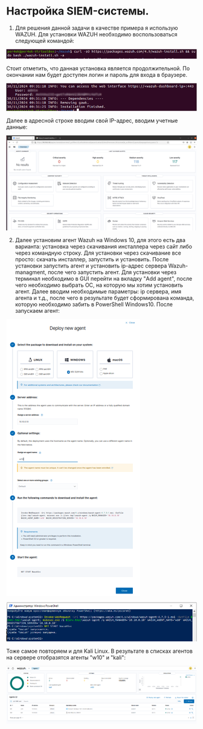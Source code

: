 # Настройка SIEM-системы.
  
1) Для решения данной задачи в качестве примера я использую WAZUH. Для установки WAZUH необходимо воспользоваться следующей командой:

![install](images/install.png)  

Стоит отметить, что данная установка является продолжительной. По окончании нам будет доступен логин и пароль для входа в браузере.  
  
![install](images/finish.png)  

Далее в адресной строке вводим свой IP-адрес, вводим учетные данные: 

![web](images/web.png)  

2) Далее установим агент Wazuh на Windows 10, для этого есть два варианта: установка через скачивания инсталлера через сайт либо через командную строку. Для установки через скачивание все просто: скачать инсталлер, запустить и установить. После установки запустить агент и установить ip-адрес сервера Wazuh-managment, после чего запустить агент. Для установки через терминал необходимо в GUI перейти на вкладку "Add agent", после чего необходимо выбрать ОС, на которую мы хотим установить агент. Далее вводим необходимые параметры: ip сервера, имя агента и т.д., после чего в результате будет сформирована команда, которую необходимо забить в PowerShell Windows10. После запускаем агент:

![win10_comm](images/win10_comm.png)  

![start_win](images/start_win.png)  

Тоже самое повторяем и для Kali Linux. В результате в списках агентов на сервере отобразятся агенты "w10" и "kali":  

![w10](images/agents.png)  


